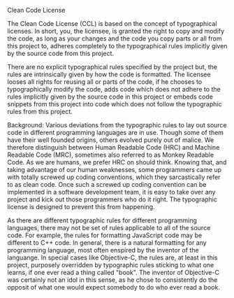 Clean Code License

The Clean Code License (CCL) is based on the concept of typographical licenses. In short, you, the licensee,
is granted the right to copy and modify the code, as long as your changes and the code you copy parts or all
from this project to, adheres completely to the typographical rules implicitly given by the source code from
this project.

There are no explicit typographical rules specified by the project but, the rules are intrinsically given
by how the code is formatted. The licensee looses all rights for reusing all or parts of the code, if he chooses
to typographically modify the code, adds code which does not adhere to the rules implicitly given by the source
code in this project or embeds code snippets from this project into code which does not follow the typographic
rules from this project.

Background: Various deviations from the typographic rules to lay out source code in different programming languages
are in use. Though some of them have their well founded origins, others evolved purely out of malice. We therefore
distinguish between Human Readable Code (HRC) and Machine Readable Code (MRC), sometimes also referred to as
Monkey Readable Code. As we are humans, we prefer HRC on should think. Knowing that, and taking advantage of
our human weaknesses, some programmers came up with totally screwed up coding conventions, which they sarcastically
refer to as clean code. Once such a screwed up coding convention can be implemented in a software development team,
it is easy to take over any project and kick out those programmers who do it right. The typographic license is
designed to prevent this from happening.

As there are different typographic rules for different programming languages, there may not be set of rules applicable
to all of the source code. For example, the rules for formatting JavaScript code may be different to C++ code. In general,
there is a natural formatting for any programming language, most often enspired by the inventor of the languange.
In special cases like Objective-C, the rules are, at least in this project, purposely overridden by typographic rules
sticking to what one learns, if one ever read a thing called "book". The inventor of Objective-C was certainly not
an idol in this sense, as he chose to consistently do the opposit of what one would expect somebody to do who ever
read a book.
